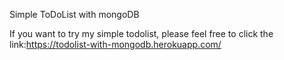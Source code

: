 Simple ToDoList with mongoDB

If you want to try my simple todolist, please feel free to click the link:https://todolist-with-mongodb.herokuapp.com/

